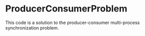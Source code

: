 # ProducerConsumerProblem

This code is a solution to the producer-consumer multi-process synchronization problem. 

